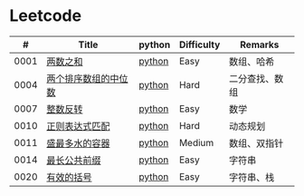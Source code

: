﻿Leetcode
===

| # | Title |  python  | Difficulty | Remarks|
|---| ----- | -------- | ---------- | ---------- |
|0001 | [两数之和](https://leetcode-cn.com/problems/two-sum/description/) | [python](./src/0001_两数之和)| Easy| 数组、哈希  
|0004 | [两个排序数组的中位数](https://leetcode-cn.com/problems/median-of-two-sorted-arrays/description/) | [python](./src/0004_两个排序数组的中位数) | Hard |二分查找、数组  
|0007 | [整数反转](https://leetcode-cn.com/problems/reverse-integer/description/) | [python](./src/0007_整数反转) | Easy | 数学
|0010 | [正则表达式匹配](https://leetcode-cn.com/problems/regular-expression-matching/description/) | [python](./src/0010_正则表达式匹配)| Hard | 动态规划
|0011 | [盛最多水的容器](https://leetcode-cn.com/problems/container-with-most-water/description/) | [python](./src/0011_盛最多水的容器) | Medium | 数组、双指针
|0014 | [最长公共前缀](https://leetcode-cn.com/problems/longest-common-prefix/description/) | [python](./src/0014_最长公共前缀) | Easy | 字符串
|0020 | [有效的括号](https://leetcode-cn.com/problems/valid-parentheses/description/)| [python](./src/0020_有效的括号) | Easy | 字符串、栈
